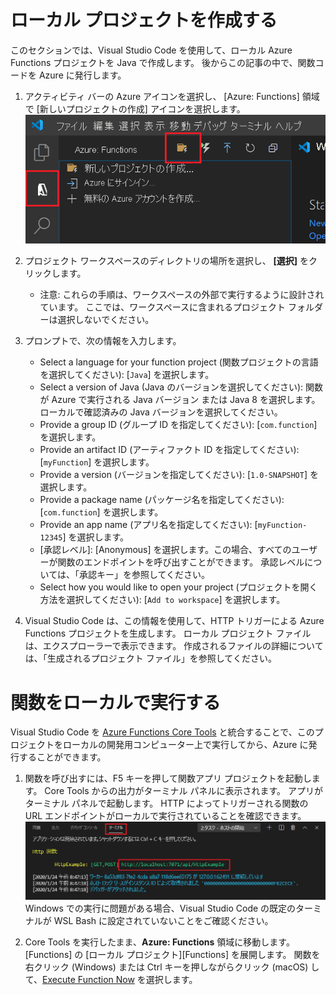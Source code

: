 

# ローカル プロジェクトを作成する
このセクションでは、Visual Studio Code を使用して、ローカル Azure Functions プロジェクトを Java で作成します。 後からこの記事の中で、関数コードを Azure に発行します。

1. アクティビティ バーの Azure アイコンを選択し、 [Azure: Functions] 領域で [新しいプロジェクトの作成] アイコンを選択します。
![create-new-project](images/create-new-project.png "create-new-project.png")

2. プロジェクト ワークスペースのディレクトリの場所を選択し、 **[選択]** をクリックします。
   - 注意: これらの手順は、ワークスペースの外部で実行するように設計されています。 ここでは、ワークスペースに含まれるプロジェクト フォルダーは選択しないでください。

3. プロンプトで、次の情報を入力します。
   -  Select a language for your function project (関数プロジェクトの言語を選択してください): [`Java`] を選択します。
   -  Select a version of Java (Java のバージョンを選択してください): 関数が Azure で実行される Java バージョン または Java 8 を選択します。 ローカルで確認済みの Java バージョンを選択してください。
   -  Provide a group ID (グループ ID を指定してください): [`com.function`] を選択します。
   -  Provide an artifact ID (アーティファクト ID を指定してください): [`myFunction`] を選択します。
   -  Provide a version (バージョンを指定してください): [`1.0-SNAPSHOT`] を選択します。
   -  Provide a package name (パッケージ名を指定してください): [`com.function`] を選択します。
   -  Provide an app name (アプリ名を指定してください): [`myFunction-12345`] を選択します。
   -  [承認レベル]: [Anonymous] を選択します。この場合、すべてのユーザーが関数のエンドポイントを呼び出すことができます。 承認レベルについては、「承認キー」を参照してください。
   -  Select how you would like to open your project (プロジェクトを開く方法を選択してください): [`Add to workspace`] を選択します。

4. Visual Studio Code は、この情報を使用して、HTTP トリガーによる Azure Functions プロジェクトを生成します。 ローカル プロジェクト ファイルは、エクスプローラーで表示できます。 作成されるファイルの詳細については、「生成されるプロジェクト ファイル」を参照してください。

# 関数をローカルで実行する
Visual Studio Code を [Azure Functions Core Tools](https://docs.microsoft.com/ja-jp/azure/azure-functions/functions-run-local) と統合することで、このプロジェクトをローカルの開発用コンピューター上で実行してから、Azure に発行することができます。

1. 関数を呼び出すには、F5 キーを押して関数アプリ プロジェクトを起動します。 Core Tools からの出力がターミナル パネルに表示されます。 アプリがターミナル パネルで起動します。 HTTP によってトリガーされる関数の URL エンドポイントがローカルで実行されていることを確認できます。
![functions-vscode-f5.png](images/functions-vscode-f5.png "functions-vscode-f5.png")
Windows での実行に問題がある場合、Visual Studio Code の既定のターミナルが WSL Bash に設定されていないことをご確認ください。

2. Core Tools を実行したまま、**Azure: Functions** 領域に移動します。 [Functions] の [ローカル プロジェクト][Functions] を展開します。  関数を右クリック (Windows) または Ctrl キーを押しながらクリック (macOS) して、[Execute Function Now](今すぐ関数を実行) を選択します。
